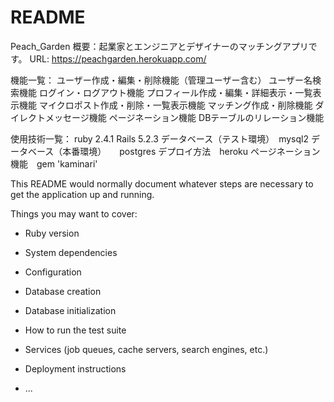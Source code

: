 # README
Peach_Garden
概要：起業家とエンジニアとデザイナーのマッチングアプリです。
URL: https://peachgarden.herokuapp.com/

機能一覧：
ユーザー作成・編集・削除機能（管理ユーザー含む）
ユーザー名検索機能
ログイン・ログアウト機能
プロフィール作成・編集・詳細表示・一覧表示機能
マイクロポスト作成・削除・一覧表示機能
マッチング作成・削除機能
ダイレクトメッセージ機能
ページネーション機能
DBテーブルのリレーション機能

使用技術一覧：
ruby 2.4.1
Rails 5.2.3
データベース（テスト環境）　mysql2
データベース（本番環境）　　postgres
デプロイ方法　heroku
ページネーション機能　gem 'kaminari'


This README would normally document whatever steps are necessary to get the
application up and running.

Things you may want to cover:

* Ruby version

* System dependencies

* Configuration

* Database creation

* Database initialization

* How to run the test suite

* Services (job queues, cache servers, search engines, etc.)

* Deployment instructions

* ...
